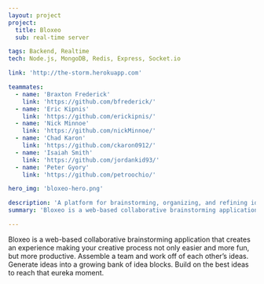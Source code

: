 ```yaml
---
layout: project
project:
  title: Bloxeo
  sub: real-time server

tags: Backend, Realtime
tech: Node.js, MongoDB, Redis, Express, Socket.io

link: 'http://the-storm.herokuapp.com'

teammates:
  - name: 'Braxton Frederick'
    link: 'https://github.com/bfrederick/'
  - name: 'Eric Kipnis'
    link: 'https://github.com/erickipnis/'
  - name: 'Nick Minnoe'
    link: 'https://github.com/nickMinnoe/'
  - name: 'Chad Karon'
    link: 'https://github.com/ckaron0912/'
  - name: 'Isaiah Smith'
    link: 'https://github.com/jordankid93/'
  - name: 'Peter Gyory'
    link: 'https://github.com/petroochio/'

hero_img: 'bloxeo-hero.png'

description: 'A platform for brainstorming, organizing, and refining ideas in a distributed manner.'
summary: 'Bloxeo is a web-based collaborative brainstorming application that creates an experience making your creative process not only easier and more fun, but more productive.  Assemble a team and work off of each other’s ideas. Generate ideas into a growing bank of idea blocks. Build on the best ideas to reach that eureka moment.'

---
```


Bloxeo is a web-based collaborative brainstorming application that creates an experience making your creative process not only easier and more fun, but more productive.  Assemble a team and work off of each other’s ideas. Generate ideas into a growing bank of idea blocks. Build on the best ideas to reach that eureka moment.

